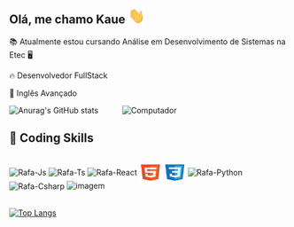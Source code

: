 ## Olá, me chamo Kaue <img src="https://raw.githubusercontent.com/ABSphreak/ABSphreak/master/gifs/Hi.gif" alt="" width=30px />

📚 Atualmente estou cursando Análise em Desenvolvimento de Sistemas na Etec 🖥

<div>
  
  
  🔥 Desenvolvedor FullStack
  
  🧐 Inglês Avançado  
</div>

![Anurag's GitHub stats](https://github-readme-stats.vercel.app/api?username=Kaue95&count_private=true&show_icons=true&theme=radical)
<img src="https://raw.githubusercontent.com/MicaelliMedeiros/micaellimedeiros/master/image/computer-illustration.png" min-width="200px" max-width="200px" width="300px" align="right" alt="Computador">


  

 ## 🚀 Coding Skills
  
  <div style="display: inline_block"><br>
  <img align="center" alt="Rafa-Js" height="30" width="40"  src="https://cdn.jsdelivr.net/gh/devicons/devicon/icons/android/android-original.svg" >
  <img align="center" alt="Rafa-Ts" height="30" width="40" src="https://cdn.jsdelivr.net/gh/devicons/devicon/icons/c/c-original.svg" >
  <img align="center" alt="Rafa-React" height="30" width="40" src="https://cdn.jsdelivr.net/gh/devicons/devicon/icons/java/java-original.svg">
  <img align="center" alt="Rafa-HTML" height="30" width="40" src="https://raw.githubusercontent.com/devicons/devicon/master/icons/html5/html5-original.svg">
  <img align="center" alt="Rafa-CSS" height="30" width="40" src="https://raw.githubusercontent.com/devicons/devicon/master/icons/css3/css3-original.svg">
  <img align="center" alt="Rafa-Python" height="30" width="40" src="https://cdn.jsdelivr.net/gh/devicons/devicon/icons/mysql/mysql-original.svg">
  <img align="center" alt="Rafa-Csharp" height="30" width="40" src="https://cdn.jsdelivr.net/gh/devicons/devicon/icons/php/php-original.svg">
  <img alt="imagem" min-width="400px" max-width="400px" width="400px" align="right" src="https://creazilla-store.fra1.digitaloceanspaces.com/cliparts/1459496/programming-clipart-xl.png" />
<br>
  <br>
  
  [![Top Langs](https://github-readme-stats.vercel.app/api/top-langs/?username=VictorFiveX&layout=compact&theme=radical)](https://github.com/anuraghazra/github-readme-stats)
  
</div>
  
  

  
  
  
  
  
  
  
<!--

- 🔭 I’m currently working on ...
- 🌱 I’m currently learning ...
- 👯 I’m looking to collaborate on ...
- 🤔 I’m looking for help with ...
- 💬 Ask me about ...
- 📫 How to reach me: ...
- 😄 Pronouns: ...
- ⚡ Fun fact: ...
-->

